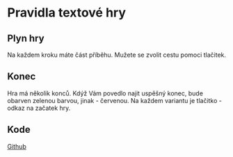 # Pravidla textové hry
## Plyn hry
Na každem kroku máte část příběhu. Mužete se zvolit cestu pomoci tlačitek.
## Konec
Hra má několik konců. Kdýž Vám povedlo najit uspěšný konec, bude obarven zelenou barvou, jinak - červenou. Na každem variantu je tlačitko - odkaz na začatek hry.
## Kode
[Github](https://github.com/dukhnich/textovka-vetrelec)